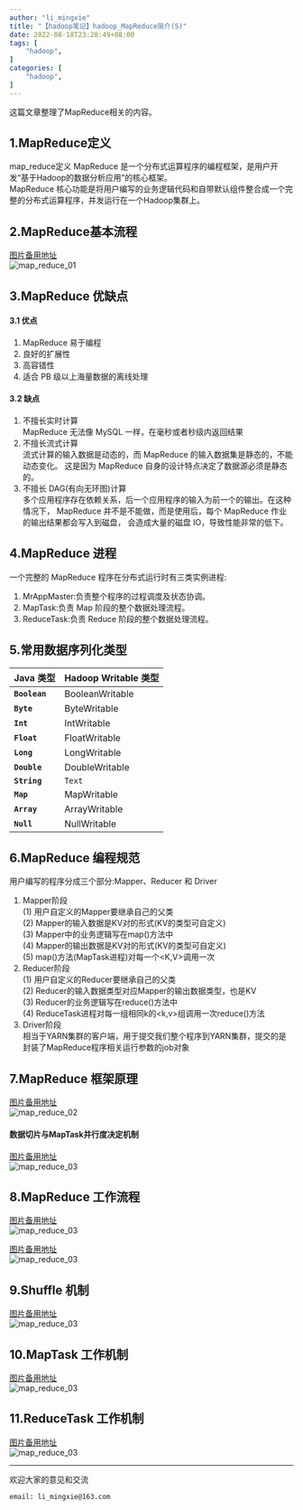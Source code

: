 ```yaml
---
author: "li_mingxie"
title: "【hadoop笔记】hadoop_MapReduce简介(5)"
date: 2022-08-18T23:28:49+08:00
tags: [
    "hadoop",
]
categories: [
    "hadoop",
]
---
```


这篇文章整理了MapReduce相关的内容。<!--more-->

## 1.MapReduce定义

map_reduce定义
MapReduce 是一个分布式运算程序的编程框架，是用户开发“基于Hadoop的数据分析应用”的核心框架。  
MapReduce 核心功能是将用户编写的业务逻辑代码和自带默认组件整合成一个完整的分布式运算程序，并发运行在一个Hadoop集群上。

## 2.MapReduce基本流程

[图片备用地址](https://limingxie.github.io/images/database/hadoop/map_reduce_01.png)  
![map_reduce_01](https://mingxie-blog.oss-cn-beijing.aliyuncs.com/image/database/hadoop/map_reduce_01.png)

## 3.MapReduce 优缺点

#### 3.1 优点

1. MapReduce 易于编程  
2. 良好的扩展性  
3. 高容错性  
4. 适合 PB 级以上海量数据的离线处理  

#### 3.2 缺点

1. 不擅长实时计算  
  MapReduce 无法像 MySQL 一样，在毫秒或者秒级内返回结果
2. 不擅长流式计算  
  流式计算的输入数据是动态的，而 MapReduce 的输入数据集是静态的，不能动态变化。 这是因为 MapReduce 自身的设计特点决定了数据源必须是静态的。
3. 不擅长 DAG(有向无环图)计算  
  多个应用程序存在依赖关系，后一个应用程序的输入为前一个的输出。在这种情况下， MapReduce 并不是不能做，而是使用后，每个 MapReduce 作业的输出结果都会写入到磁盘， 会造成大量的磁盘 IO，导致性能非常的低下。

## 4.MapReduce 进程

一个完整的 MapReduce 程序在分布式运行时有三类实例进程:
  
1. MrAppMaster:负责整个程序的过程调度及状态协调。  
2. MapTask:负责 Map 阶段的整个数据处理流程。  
3. ReduceTask:负责 Reduce 阶段的整个数据处理流程。  

## 5.常用数据序列化类型

|Java 类型 |Hadoop Writable 类型 |
|---|---|
|**`Boolean`** |BooleanWritable|
|**`Byte`** |ByteWritable|
|**`Int`** |IntWritable|
|**`Float`** |FloatWritable|
|**`Long`** |LongWritable|
|**`Double`** |DoubleWritable|
|**`String`** |`Text`|
|**`Map`** |MapWritable|
|**`Array`** |ArrayWritable|
|**`Null`** |NullWritable|

## 6.MapReduce 编程规范

用户编写的程序分成三个部分:Mapper、Reducer 和 Driver

1. Mapper阶段  
  (1) 用户自定义的Mapper要继承自己的父类  
  (2) Mapper的输入数据是KV对的形式(KV的类型可自定义)  
  (3) Mapper中的业务逻辑写在map()方法中  
  (4) Mapper的输出数据是KV对的形式(KV的类型可自定义)  
  (5) map()方法(MapTask进程)对每一个<K,V>调用一次  
2. Reducer阶段  
  (1) 用户自定义的Reducer要继承自己的父类  
  (2) Reducer的输入数据类型对应Mapper的输出数据类型，也是KV  
  (3) Reducer的业务逻辑写在reduce()方法中  
  (4) ReduceTask进程对每一组相同k的<k,v>组调用一次reduce()方法  
3. Driver阶段  
  相当于YARN集群的客户端，用于提交我们整个程序到YARN集群，提交的是 封装了MapReduce程序相关运行参数的job对象

## 7.MapReduce 框架原理

[图片备用地址](https://limingxie.github.io/images/database/hadoop/map_reduce_02.png)  
![map_reduce_02](https://mingxie-blog.oss-cn-beijing.aliyuncs.com/image/database/hadoop/map_reduce_02.png)

#### 数据切片与MapTask并行度决定机制

[图片备用地址](https://limingxie.github.io/images/database/hadoop/map_reduce_03.png)  
![map_reduce_03](https://mingxie-blog.oss-cn-beijing.aliyuncs.com/image/database/hadoop/map_reduce_03.png)

## 8.MapReduce 工作流程

[图片备用地址](https://limingxie.github.io/images/database/hadoop/map_reduce_05.png)  
![map_reduce_03](https://mingxie-blog.oss-cn-beijing.aliyuncs.com/image/database/hadoop/map_reduce_05.png)

[图片备用地址](https://limingxie.github.io/images/database/hadoop/map_reduce_06.png)  
![map_reduce_03](https://mingxie-blog.oss-cn-beijing.aliyuncs.com/image/database/hadoop/map_reduce_06.png)

## 9.Shuffle 机制

[图片备用地址](https://limingxie.github.io/images/database/hadoop/map_reduce_07.png)  
![map_reduce_03](https://mingxie-blog.oss-cn-beijing.aliyuncs.com/image/database/hadoop/map_reduce_07.png)

## 10.MapTask 工作机制

[图片备用地址](https://limingxie.github.io/images/database/hadoop/map_reduce_08.png)  
![map_reduce_03](https://mingxie-blog.oss-cn-beijing.aliyuncs.com/image/database/hadoop/map_reduce_08.png)

## 11.ReduceTask 工作机制

[图片备用地址](https://limingxie.github.io/images/database/hadoop/map_reduce_09.png)  
![map_reduce_03](https://mingxie-blog.oss-cn-beijing.aliyuncs.com/image/database/hadoop/map_reduce_09.png)

----------------------------------------------

欢迎大家的意见和交流

`email: li_mingxie@163.com`
